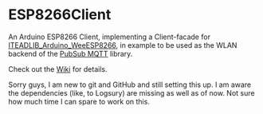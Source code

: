 # ESP8266Client

An Arduino ESP8266 Client, implementing a Client-facade for [ITEADLIB_Arduino_WeeESP8266](https://github.com/itead/ITEADLIB_Arduino_WeeESP8266), in example to be used as the WLAN backend of the [PubSub MQTT](https://github.com/knolleary/pubsubclient/) library.

Check out the [Wiki](https://github.com/ctreber/ESP8266Client/wiki) for details.

Sorry guys, I am new to git and GitHub and still setting this up. I am aware the dependencies (like, to Logsury) are missing as well as of now. Not sure how much time I can spare to work on this.
